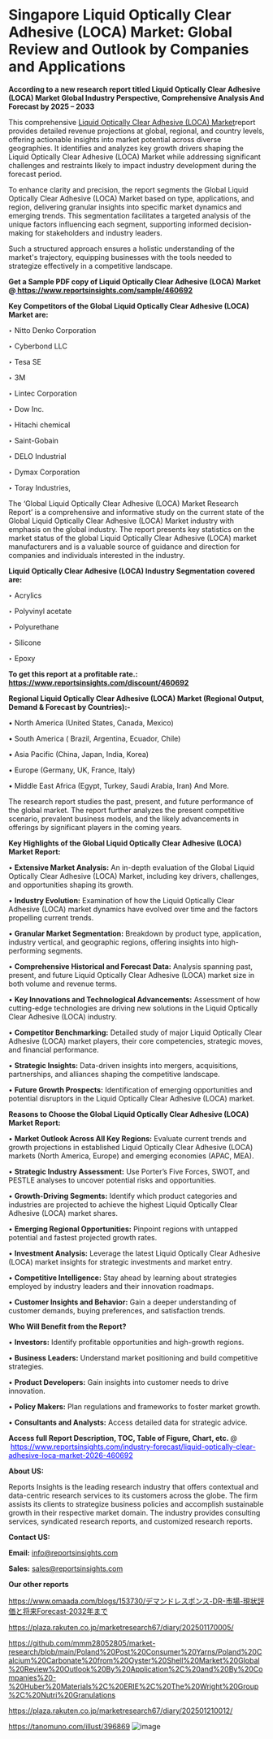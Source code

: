 # Singapore Liquid Optically Clear Adhesive (LOCA) Market: Global Review and Outlook by Companies and Applications

<strong>According to a new research report titled Liquid Optically Clear Adhesive (LOCA) Market Global Industry Perspective, Comprehensive Analysis And Forecast by 2025 – 2033</strong>

This comprehensive <a href=https://www.reportsinsights.com/sample/460692>Liquid Optically Clear Adhesive (LOCA) Market</a>report provides detailed revenue projections at global, regional, and country levels, offering actionable insights into market potential across diverse geographies. It identifies and analyzes key growth drivers shaping the Liquid Optically Clear Adhesive (LOCA) Market while addressing significant challenges and restraints likely to impact industry development during the forecast period.

To enhance clarity and precision, the report segments the Global Liquid Optically Clear Adhesive (LOCA) Market based on type, applications, and region, delivering granular insights into specific market dynamics and emerging trends. This segmentation facilitates a targeted analysis of the unique factors influencing each segment, supporting informed decision-making for stakeholders and industry leaders.

Such a structured approach ensures a holistic understanding of the market's trajectory, equipping businesses with the tools needed to strategize effectively in a competitive landscape.

<strong>Get a Sample PDF copy of Liquid Optically Clear Adhesive (LOCA) Market </strong><strong>@<a href=https://www.reportsinsights.com/sample/460692 style=color:#0000ff;> https://www.reportsinsights.com/sample/460692</a></strong></font>

<strong>Key Competitors of the Global Liquid Optically Clear Adhesive (LOCA) Market are:</strong>

‣ Nitto Denko Corporation

‣ Cyberbond LLC

‣ Tesa SE

‣ 3M

‣ Lintec Corporation

‣ Dow Inc.

‣ Hitachi chemical

‣ Saint-Gobain

‣ DELO Industrial

‣ Dymax Corporation

‣ Toray Industries,

The ‘Global Liquid Optically Clear Adhesive (LOCA) Market Research Report’ is a comprehensive and informative study on the current state of the Global Liquid Optically Clear Adhesive (LOCA) Market industry with emphasis on the global industry. The report presents key statistics on the market status of the global Liquid Optically Clear Adhesive (LOCA) market manufacturers and is a valuable source of guidance and direction for companies and individuals interested in the industry.

<strong>Liquid Optically Clear Adhesive (LOCA) Industry Segmentation covered are:</strong>

‣ Acrylics

‣ Polyvinyl acetate

‣ Polyurethane

‣ Silicone

‣ Epoxy

<strong>To get this report at a profitable rate.: <a href=https://www.reportsinsights.com/discount/460692 style=color:#0000ff;>https://www.reportsinsights.com/discount/460692</a></strong></font>

<strong>Regional Liquid Optically Clear Adhesive (LOCA) Market (Regional Output, Demand &amp; Forecast by Countries):-</strong>

• North America (United States, Canada, Mexico)

• South America ( Brazil, Argentina, Ecuador, Chile)

• Asia Pacific (China, Japan, India, Korea)

• Europe (Germany, UK, France, Italy)

• Middle East Africa (Egypt, Turkey, Saudi Arabia, Iran) And More.

The research report studies the past, present, and future performance of the global market. The report further analyzes the present competitive scenario, prevalent business models, and the likely advancements in offerings by significant players in the coming years.

<strong>Key Highlights of the Global Liquid Optically Clear Adhesive (LOCA) Market Report:</strong>

• <strong>Extensive Market Analysis:</strong> An in-depth evaluation of the Global Liquid Optically Clear Adhesive (LOCA) Market, including key drivers, challenges, and opportunities shaping its growth.

• <strong>Industry Evolution:</strong> Examination of how the Liquid Optically Clear Adhesive (LOCA) market dynamics have evolved over time and the factors propelling current trends.

• <strong>Granular Market Segmentation:</strong> Breakdown by product type, application, industry vertical, and geographic regions, offering insights into high-performing segments.

• <strong>Comprehensive Historical and Forecast Data:</strong> Analysis spanning past, present, and future Liquid Optically Clear Adhesive (LOCA) market size in both volume and revenue terms.

• <strong>Key Innovations and Technological Advancements:</strong> Assessment of how cutting-edge technologies are driving new solutions in the Liquid Optically Clear Adhesive (LOCA) industry.

• <strong>Competitor Benchmarking:</strong> Detailed study of major Liquid Optically Clear Adhesive (LOCA) market players, their core competencies, strategic moves, and financial performance.

• <strong>Strategic Insights:</strong> Data-driven insights into mergers, acquisitions, partnerships, and alliances shaping the competitive landscape.

• <strong>Future Growth Prospects:</strong> Identification of emerging opportunities and potential disruptors in the Liquid Optically Clear Adhesive (LOCA) market.

<strong>Reasons to Choose the Global Liquid Optically Clear Adhesive (LOCA) Market Report:</strong>

• <strong>Market Outlook Across All Key Regions:</strong> Evaluate current trends and growth projections in established Liquid Optically Clear Adhesive (LOCA) markets (North America, Europe) and emerging economies (APAC, MEA).

• <strong>Strategic Industry Assessment:</strong> Use Porter’s Five Forces, SWOT, and PESTLE analyses to uncover potential risks and opportunities.

• <strong>Growth-Driving Segments:</strong> Identify which product categories and industries are projected to achieve the highest Liquid Optically Clear Adhesive (LOCA) market shares.

• <strong>Emerging Regional Opportunities:</strong> Pinpoint regions with untapped potential and fastest projected growth rates.

• <strong>Investment Analysis:</strong> Leverage the latest Liquid Optically Clear Adhesive (LOCA) market insights for strategic investments and market entry.

• <strong>Competitive Intelligence:</strong> Stay ahead by learning about strategies employed by industry leaders and their innovation roadmaps.

• <strong>Customer Insights and Behavior:</strong> Gain a deeper understanding of customer demands, buying preferences, and satisfaction trends.

<strong>Who Will Benefit from the Report?</strong>

• <strong>Investors:</strong> Identify profitable opportunities and high-growth regions.

• <strong>Business Leaders:</strong> Understand market positioning and build competitive strategies.

• <strong>Product Developers:</strong> Gain insights into customer needs to drive innovation.

• <strong>Policy Makers:</strong> Plan regulations and frameworks to foster market growth.

• <strong>Consultants and Analysts:</strong> Access detailed data for strategic advice.
</ul>
<strong>Access full Report Description, TOC, Table of Figure, Chart, etc. </strong>@  <a href=https://www.reportsinsights.com/industry-forecast/liquid-optically-clear-adhesive-loca-market-2026-460692 style=color:#0000ff;>https://www.reportsinsights.com/industry-forecast/liquid-optically-clear-adhesive-loca-market-2026-460692</a></font>

<strong><strong>About US</strong>:</strong>

Reports Insights is the leading research industry that offers contextual and data-centric research services to its customers across the globe. The firm assists its clients to strategize business policies and accomplish sustainable growth in their respective market domain. The industry provides consulting services, syndicated research reports, and customized research reports.

<strong>Contact US:</strong>

<p class=""""><b>Email:</b> <a href=mailto:info@reportsinsights.com>info@reportsinsights.com</a></p>
<p class=""""><b>Sales:</b> <a href=mailto:sales@reportsinsights.com>sales@reportsinsights.com</a></p>

<strong>Our other reports</strong>

<a href=https://www.omaada.com/blogs/153730/デマンドレスポンス-DR-市場-現状評価と将来Forecast-2032年まで>https://www.omaada.com/blogs/153730/デマンドレスポンス-DR-市場-現状評価と将来Forecast-2032年まで</a>

<a href=https://plaza.rakuten.co.jp/marketresearch67/diary/202501170005/>https://plaza.rakuten.co.jp/marketresearch67/diary/202501170005/</a>

<a href=https://github.com/mmm28052805/market-research/blob/main/Poland%20Post%20Consumer%20Yarns/Poland%20Calcium%20Carbonate%20from%20Oyster%20Shell%20Market%20Global%20Review%20Outlook%20By%20Application%2C%20and%20By%20Companies%20-%20Huber%20Materials%2C%20ERIE%2C%20The%20Wright%20Group%2C%20Nutri%20Granulations>https://github.com/mmm28052805/market-research/blob/main/Poland%20Post%20Consumer%20Yarns/Poland%20Calcium%20Carbonate%20from%20Oyster%20Shell%20Market%20Global%20Review%20Outlook%20By%20Application%2C%20and%20By%20Companies%20-%20Huber%20Materials%2C%20ERIE%2C%20The%20Wright%20Group%2C%20Nutri%20Granulations</a>

<a href=https://plaza.rakuten.co.jp/marketresearch67/diary/202501210012/>https://plaza.rakuten.co.jp/marketresearch67/diary/202501210012/</a>

<a href=https://tanomuno.com/illust/396869>https://tanomuno.com/illust/396869</a>
![image](https://github.com/user-attachments/assets/17579a6c-92d9-43bd-b50a-e37588711e99)
